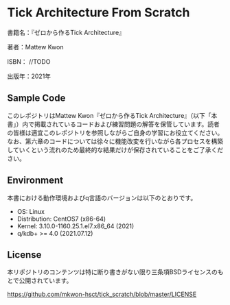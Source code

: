 # Tick Architecture From Scratch

書籍名：『ゼロから作るTick Architecture』

著者：Mattew Kwon

ISBN： //TODO

出版年：2021年

## Sample Code

このレポジトリはMattew Kwon『ゼロから作るTick Architecture』（以下「本書」）内で掲載されているコードおよび練習問題の解答を保管しています。読者の皆様は適宜このレポジトリを参照しながらご自身の学習にお役立てください。なお、第六章のコードについては徐々に機能改変を行いながら各プロセスを構築していくという流れのため最終的な結果だけが保存されていることをご了承ください。

## Environment

本書における動作環境およびq言語のバージョンは以下のとおりです。

- OS: Linux
- Distribution: CentOS7 (x86-64)
- Kernel: 3.10.0-1160.25.1.el7.x86_64 (2021)
- q/kdb+ >= 4.0 (2021.07.12)

## License

本リポジトリのコンテンツは特に断り書きがない限り三条項BSDライセンスのもとで公開されています。

https://github.com/mkwon-hsct/tick_scratch/blob/master/LICENSE
